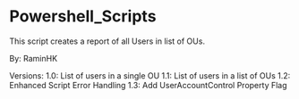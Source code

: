 # Powershell_Scripts

This script creates a report of all Users in list of OUs.

By: RaminHK


Versions:
    1.0: List of users in a single OU
    1.1: List of users in a list of OUs
    1.2: Enhanced Script Error Handling 
    1.3: Add UserAccountControl Property Flag
